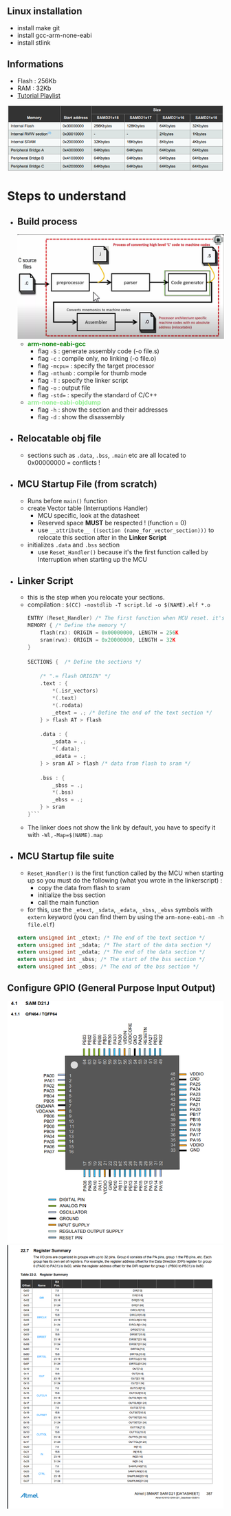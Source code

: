 ## Linux installation
- install make git
- install gcc-arm-none-eabi <!-- le gcc -->
- install stlink <!-- For flashing -->

## Informations
- Flash : 256Kb
- RAM : 32Kb
- [Tutorial Playlist](https://www.youtube.com/watch?v=qWqlkCLmZoE&list=PLERTijJOmYrDiiWd10iRHY0VRHdJwUH4g)

![Addresses](./addresses.png)


# Steps to understand
- ## Build process
    ![Addresses](./build.png)
    *  <b style="color: green;">arm-none-eabi-gcc</b>
        * flag ```-S``` : generate assembly code (-o file.s)
        * flag ```-c``` : compile only, no linking (-o file.o)
        * flag ```-mcpu=``` : specify the target processor
        * flag ```-mthumb``` : compile for thumb mode
        * flag ```-T``` : specify the linker script
        * flag ```-o``` : output file
        * flag ```-std=``` : specify the standard of C/C++
    * <b style="color: lightgreen;">arm-none-eabi-objdump</b>
        * flag ```-h``` : show the section and their addresses
        * flag ```-d``` : show the disassembly
- ## Relocatable obj file
    - sections such as ```.data```, ```.bss```, ```.main``` etc are all located to 0x00000000 = conflicts !
- ## MCU Startup File (from scratch)
    - Runs before ```main()``` function
    - create Vector table (Interruptions Handler)
        * MCU specific, look at the datasheet
        * Reserved space <b>MUST</b> be respected ! (function = 0)
        * use ```__attribute__ ((section (name_for_vector_section)))``` to relocate this section after in the <b>Linker Script </b>
    - initializes ```.data``` and ```.bss``` section
        * use ```Reset_Handler()``` because it's the first function called by Interruption when starting up the MCU
- ## Linker Script
    * this is the step when you relocate your sections.
    * compilation : ```$(CC) -nostdlib -T script.ld -o $(NAME).elf *.o ```
        ```C
        ENTRY (Reset_Handler) /* The first function when MCU reset. it's not the main ! */
        MEMORY { /* Define the memory */
            flash(rx): ORIGIN = 0x00000000, LENGTH = 256K
            sram(rwx): ORIGIN = 0x20000000, LENGTH = 32K
        }

        SECTIONS {  /* Define the sections */

            /* ".= flash ORIGIN" */
            .text : {
                *(.isr_vectors)
                *(.text)
                *(.rodata)
                _etext = .; /* Define the end of the text section */
            } > flash AT > flash

            .data : {
                _sdata = .;
                *(.data);
                _edata = .;
            } > sram AT > flash /* data from flash to sram */

            .bss : {
                _sbss = .;
                *(.bss)
                _ebss = .;
            } > sram
        }```
    * The linker does not show the link by default, you have to specify it with ```-Wl,-Map=$(NAME).map```
- ## MCU Startup file suite
    * ```Reset_Handler()``` is the first function called by the MCU when starting up
        so you must do the following (what you wrote in the linkerscript) :
        * copy the data from flash to sram
        * initialize the bss section
        * call the main function
    * for this, use the ```_etext```, ```_sdata```, ```_edata```, ```_sbss```, ```_ebss``` symbols with ```extern``` keyword
    (you can find them by using the ```arm-none-eabi-nm -h file.elf```)
    ```C
    extern unsigned int _etext; /* The end of the text section */
    extern unsigned int _sdata; /* The start of the data section */
    extern unsigned int _edata; /* The end of the data section */
    extern unsigned int _sbss; /* The start of the bss section */
    extern unsigned int _ebss; /* The end of the bss section */
    ```



## Configure GPIO (General Purpose Input Output)
![PINOUT](./pinout.png)
![GPIO_REG](./GPIO_reg.png)

